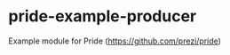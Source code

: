 pride-example-producer
======================

Example module for Pride (https://github.com/prezi/pride)

